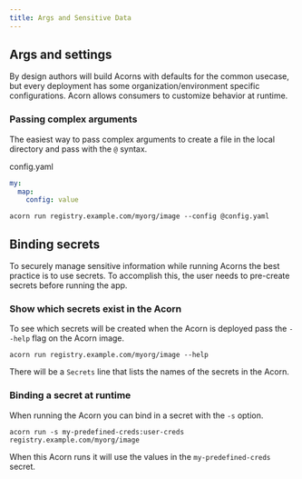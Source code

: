 ```yaml
---
title: Args and Sensitive Data
---
```


## Args and settings

By design authors will build Acorns with defaults for the common usecase, but every deployment has some organization/environment specific configurations. Acorn allows consumers to customize behavior at runtime.

### Passing complex arguments

The easiest way to pass complex arguments to create a file in the local directory and pass with the `@` syntax.

config.yaml

```yaml
my:
  map:
    config: value
```

`acorn run registry.example.com/myorg/image --config @config.yaml`

## Binding secrets

To securely manage sensitive information while running Acorns the best practice is to use secrets. To accomplish this, the user needs to pre-create secrets before running the app.

### Show which secrets exist in the Acorn

To see which secrets will be created when the Acorn is deployed pass the `--help` flag on the Acorn image.

`acorn run registry.example.com/myorg/image --help`

There will be a `Secrets` line that lists the names of the secrets in the Acorn.

### Binding a secret at runtime

When running the Acorn you can bind in a secret with the `-s` option.

`acorn run -s my-predefined-creds:user-creds registry.example.com/myorg/image`

When this Acorn runs it will use the values in the `my-predefined-creds` secret.
